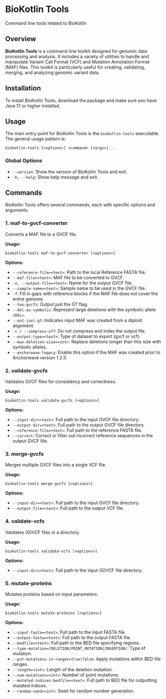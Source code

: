 
# BioKotlin Tools
Command line tools related to BioKotlin

## Overview
**BioKotlin Tools** is a command-line toolkit designed for genomic data processing and analysis. It includes a variety of utilities to handle and manipulate Variant Call Format (VCF) and Mutation Annotation Format (MAF) files. This toolkit is particularly useful for creating, validating, merging, and analyzing genomic variant data.

## Installation
To install BioKotlin Tools, download the package and make sure you have Java 17 or higher installed.

## Usage
The main entry point for BioKotlin Tools is the `biokotlin-tools` executable. The general usage pattern is:

```
biokotlin-tools [<options>] <command> [<args>]...
```

### Global Options
- `--version`: Show the version of BioKotlin Tools and exit.
- `-h, --help`: Show help message and exit.

## Commands
BioKotlin Tools offers several commands, each with specific options and arguments:

### 1. maf-to-gvcf-converter
Converts a MAF file to a GVCF file.

**Usage:**
```
biokotlin-tools maf-to-gvcf-converter [<options>]
```

**Options:**
- `--reference-file=<text>`: Path to the local Reference FASTA file.
- `--maf-file=<text>`: MAF file to be converted to GVCF.
- `-o, --output-file=<text>`: Name for the output GVCF file.
- `--sample-name=<text>`: Sample name to be used in the GVCF file.
- `-f`: Fill in gaps with reference blocks if the MAF file does not cover the entire genome.
- `--two-gvcfs`: Output just the GT flag.
- `--del-as-symbolic`: Represent large deletions with the symbolic allele `<DEL>`.
- `--out-just-gt`: Indicates input MAF was created from a diploid alignment.
- `-c / --compress-off`: Do not compress and index the output file.
- `--output-type=<text>`: Type of dataset to export (gvcf or vcf).
- `--max-deletion-size=<int>`: Replace deletions longer than this size with symbolic alleles.
- `--anchorwave-legacy`: Enable this option if the MAF was created prior to Anchorwave version 1.2.3.

### 2. validate-gvcfs
Validates GVCF files for consistency and correctness.

**Usage:**
```
biokotlin-tools validate-gvcfs [<options>]
```

**Options:**
- `--input-dir=<text>`: Full path to the input GVCF file directory.
- `--output-dir=<text>`: Full path to the output GVCF file directory.
- `--reference-file=<text>`: Full path to the reference FASTA file.
- `--correct`: Correct or filter out incorrect reference sequences in the output GVCF file.

### 3. merge-gvcfs
Merges multiple GVCF files into a single VCF file.

**Usage:**
```
biokotlin-tools merge-gvcfs [<options>]
```

**Options:**
- `--input-dir=<text>`: Full path to the input GVCF file directory.
- `--output-file=<text>`: Full path to the output VCF file.

### 4. validate-vcfs
Validates (G)VCF files in a directory.

**Usage:**
```
biokotlin-tools validate-vcfs [<options>]
```

**Options:**
- `--input-dir=<text>`: Full path to the input (G)VCF file directory.

### 5. mutate-proteins
Mutates proteins based on input parameters.

**Usage:**
```
biokotlin-tools mutate-proteins [<options>]
```

**Options:**
- `--input-fasta=<text>`: Full path to the input FASTA file.
- `--output-fasta=<text>`: Full path to the output FASTA file.
- `--bedfile=<text>`: Full path to the BED file specifying regions.
- `--type-mutation=(DELETION|POINT_MUTATION|INSERTION)`: Type of mutation.
- `--put-mutations-in-ranges=true|false`: Apply mutations within BED file ranges.
- `--length=<int>`: Length of the deletion mutation.
- `--num-mutations=<int>`: Number of point mutations.
- `--mutated-indices-bedfile=<text>`: Full path to BED file for outputting mutated indices.
- `--random-seed=<int>`: Seed for random number generation.
